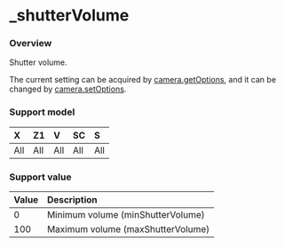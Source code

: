 # \_shutterVolume

### Overview

Shutter volume.

The current setting can be acquired by [camera.getOptions](../commands/camera.get_options.md), and it can be changed by [camera.setOptions](../commands/camera.set_options.md).

### Support model

| X | Z1 | V | SC | S |
|:--|:--|:--|:--|:--|
| All | All | All | All | All |

### Support value

| Value | Description |
|:--|:--|
| 0 | Minimum volume (minShutterVolume) |
| 100 | Maximum volume (maxShutterVolume) |
